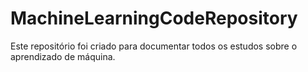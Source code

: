 # MachineLearningCodeRepository
Este repositório foi criado para documentar todos os estudos sobre o aprendizado de máquina.
